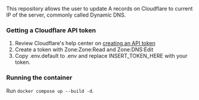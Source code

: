 This repository allows the user to update A records on Cloudflare to current IP of the server, commonly called Dynamic DNS.

### Getting a Cloudflare API token
1. Review Cloudflare's help center on [creating an API token](https://developers.cloudflare.com/fundamentals/api/get-started/create-token/)
2. Create a token with Zone:Zone:Read and Zone:DNS:Edit
3. Copy .env.default to .env and replace INSERT_TOKEN_HERE with your token.

### Running the container
Run `docker compose up --build -d`.